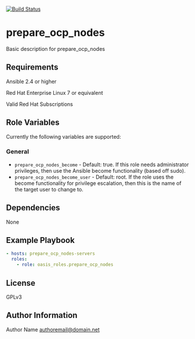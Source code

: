 [![Build Status](https://travis-ci.com/oasis-roles/prepare_ocp_nodes.svg?branch=master)](https://travis-ci.com/oasis-roles/prepare_ocp_nodes)

prepare_ocp_nodes
===========

Basic description for prepare_ocp_nodes

Requirements
------------

Ansible 2.4 or higher

Red Hat Enterprise Linux 7 or equivalent

Valid Red Hat Subscriptions

Role Variables
--------------

Currently the following variables are supported:

### General

* `prepare_ocp_nodes_become` - Default: true. If this role needs administrator
  privileges, then use the Ansible become functionality (based off sudo).
* `prepare_ocp_nodes_become_user` - Default: root. If the role uses the become
  functionality for privilege escalation, then this is the name of the target
  user to change to.

Dependencies
------------

None

Example Playbook
----------------

```yaml
- hosts: prepare_ocp_nodes-servers
  roles:
    - role: oasis_roles.prepare_ocp_nodes
```

License
-------

GPLv3

Author Information
------------------

Author Name <authoremail@domain.net>